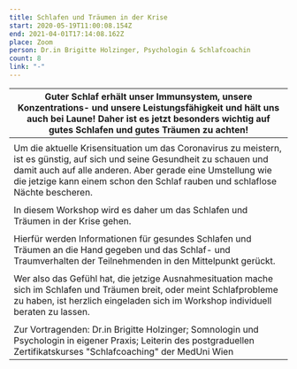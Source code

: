 ```yaml
---
title: Schlafen und Träumen in der Krise
start: 2020-05-19T11:00:08.154Z
end: 2021-04-01T17:14:08.162Z
place: Zoom
person: Dr.in Brigitte Holzinger, Psychologin & Schlafcoachin
count: 8
link: "-"
---
```

<!--StartFragment-->

| Guter Schlaf erhält unser Immunsystem, unsere Konzentrations- und unsere Leistungsfähigkeit und hält uns auch bei Laune! Daher ist es jetzt besonders wichtig auf gutes Schlafen und gutes Träumen zu achten!                                                             |
| ------------------------------------------------------------------------------------------------------------------------------------------------------------------------------------------------------------------------------------------------------------------------- |
|                                                                                                                                                                                                                                                                           |
| Um die aktuelle Krisensituation um das Coronavirus zu meistern, ist es günstig, auf sich und seine Gesundheit zu schauen und damit auch auf alle anderen. Aber gerade eine Umstellung wie die jetzige kann einem schon den Schlaf rauben und schlaflose Nächte bescheren. |
|                                                                                                                                                                                                                                                                           |
| In diesem Workshop wird es daher um das Schlafen und Träumen in der Krise gehen.                                                                                                                                                                                          |
|                                                                                                                                                                                                                                                                           |
| Hierfür werden Informationen für gesundes Schlafen und Träumen an die Hand gegeben und das Schlaf- und Traumverhalten der Teilnehmenden in den Mittelpunkt gerückt.                                                                                                       |
|                                                                                                                                                                                                                                                                           |
| Wer also das Gefühl hat, die jetzige Ausnahmesituation mache sich im Schlafen und Träumen breit, oder meint Schlafprobleme zu haben, ist herzlich eingeladen sich im Workshop individuell beraten zu lassen.                                                              |
|                                                                                                                                                                                                                                                                           |
| Zur Vortragenden: Dr.in Brigitte Holzinger; Somnologin und Psychologin in eigener Praxis; Leiterin des postgraduellen Zertifikatskurses "Schlafcoaching" der MedUni Wien                                                                                                  |

<!--EndFragment-->